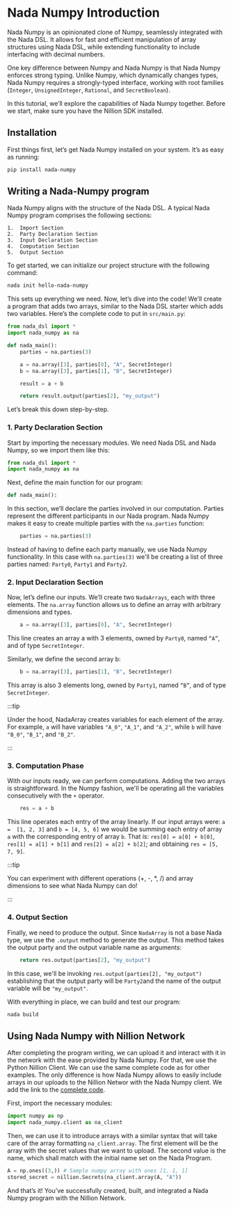 # Nada Numpy Introduction

Nada Numpy is an opinionated clone of Numpy, seamlessly integrated with the Nada DSL. It allows for fast and efficient manipulation of array structures using Nada DSL, while extending functionality to include interfacing with decimal numbers.

One key difference between Numpy and Nada Numpy is that Nada Numpy enforces strong typing. Unlike Numpy, which dynamically changes types, Nada Numpy requires a strongly-typed interface, working with root families (`Integer`, `UnsignedInteger`, `Rational`, and `SecretBoolean`).

In this tutorial, we’ll explore the capabilities of Nada Numpy together. Before we start, make sure you have the Nillion SDK installed.

## Installation

First things first, let’s get Nada Numpy installed on your system. It’s as easy as running:
```bash
pip install nada-numpy
```

## Writing a Nada-Numpy program

Nada Numpy aligns with the structure of the Nada DSL. A typical Nada Numpy program comprises the following sections:

	1.	Import Section
	2.	Party Declaration Section
	3.	Input Declaration Section
	4.	Computation Section
	5.	Output Section

To get started, we can initialize our project structure with the following command:
```bash
nada init hello-nada-numpy
```

This sets up everything we need. Now, let’s dive into the code! We’ll create a program that adds two arrays, similar to the Nada DSL starter which adds two variables. Here’s the complete code to put in `src/main.py`:
```python
from nada_dsl import *
import nada_numpy as na

def nada_main():
    parties = na.parties(3)

    a = na.array([3], parties[0], "A", SecretInteger)
    b = na.array([3], parties[1], "B", SecretInteger)

    result = a + b

    return result.output(parties[2], "my_output")
```

Let’s break this down step-by-step.


### 1. Party Declaration Section

Start by importing the necessary modules. We need Nada DSL and Nada Numpy, so we import them like this:

```python
from nada_dsl import *
import nada_numpy as na
```
Next, define the main function for our program:

```python
def nada_main():
```

In this section, we’ll declare the parties involved in our computation. Parties represent the different participants in our Nada program. Nada Numpy makes it easy to create multiple parties with the `na.parties` function:

```python
    parties = na.parties(3)
```

Instead of having to define each party manually, we use Nada Numpy functionality. In this case with `na.parties(3)` we'll be creating a list of three parties named: `Party0`, `Party1` and `Party2`.

### 2. Input Declaration Section

Now, let’s define our inputs. We’ll create two `NadaArrays`, each with three elements. The `na.array` function allows us to define an array with arbitrary dimensions and types.

```python
    a = na.array([3], parties[0], "A", SecretInteger)
```

This line creates an array a with 3 elements, owned by `Party0`, named `“A”`, and of type `SecretInteger`.

Similarly, we define the second array b:
```python
    b = na.array([3], parties[1], "B", SecretInteger)
```
This array is also 3 elements long, owned by `Party1`, named `“B”`, and of type `SecretInteger`.

:::tip

Under the hood, NadaArray creates variables for each element of the array. For example, `a` will have variables `"A_0"`, `"A_1"`, and `"A_2"`, while `b` will have `"B_0"`, `"B_1"`, and `"B_2"`.

:::

### 3. Computation Phase
With our inputs ready, we can perform computations. Adding the two arrays is straightforward. In the Numpy fashion, we'll be operating all the variables consecutively with the `+` operator. 
 
```python
    res = a + b
```

This line operates each entry of the array linearly. If our input arrays were: `a =  [1, 2, 3]` and `b = [4, 5, 6]` we would be summing each entry of array `a` with the corresponding entry of array `b`. That is: `res[0] = a[0] + b[0]`, `res[1] = a[1] + b[1]` and `res[2] = a[2] + b[2]`; and obtaining `res = [5, 7, 9]`.

:::tip

You can experiment with different operations (+, -, *, /) and array dimensions to see what Nada Numpy can do!

:::


### 4. Output Section

Finally, we need to produce the output. Since `NadaArray` is not a base Nada type, we use the `.output` method to generate the output. This method takes the output party and the output variable name as arguments:

```python
    return res.output(parties[2], "my_output")
```

In this case, we'll be invoking `res.output(parties[2], "my_output")` establishing that the output party will be `Party2`and the name of the output variable will be `"my_output"`.

With everything in place, we can build and test our program:
```bash
nada build
```

## Using Nada Numpy with Nillion Network

After completing the program writing, we can upload it and interact with it in the network with the ease provided by Nada Numpy. For that, we use the Python Nillion Client. We can use the same complete code as for other examples. The only difference is how Nada Numpy allows to easily include arrays in our uploads to the Nillion Networ with the Nada Numpy client. We add the link to the [complete code](https://github.com/NillionNetwork/nada-algebra/blob/main/examples/broadcasting/main.py).

First, import the necessary modules:
```python
import numpy as np
import nada_numpy.client as na_client
```

Then, we can use it to introduce arrays with a similar syntax that will take care of the array formatting `na_client.array`. The first element will be the array with the secret values that we want to upload. The second value is the name, which shall match with the initial name set on the Nada Program.

```python
A = np.ones((3,)) # Sample numpy array with ones [1, 1, 1]
stored_secret = nillion.Secrets(na_client.array(A, "A"))
```
And that’s it! You’ve successfully created, built, and integrated a Nada Numpy program with the Nillion Network.
